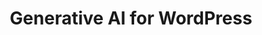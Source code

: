 ---
description: 'Combine Images with Inpainting in Stable Diffusion'
keywords: ["Stable Diffusion", "ai", "inpainting", "soft inpainting", "corporate memphis"]
license: '[CC BY-ND 4.0](https://creativecommons.org/licenses/by-nd/4.0)'
published: 2024-04-16
title: Generative AI for WordPress
show_on_frontpage: true
title_short: "Generative AI"
weight: 90
icon: "database"
authors: ["Site Bay"]
---